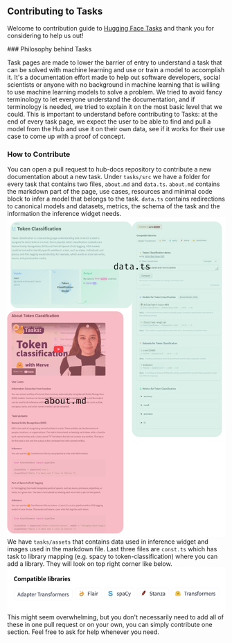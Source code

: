 ## Contributing to Tasks

Welcome to contribution guide to [Hugging Face Tasks](https://huggingface.co/tasks) and thank you for considering to help us out! 

### Philosophy behind Tasks

Task pages are made to lower the barrier of entry to understand a task that can be solved with machine learning and use or train a model to accomplish it. It's a documentation effort made to help out software developers, social scientists or anyone with no background in machine learning that is willing to use machine learning models to solve a problem. We tried to avoid fancy terminology to let everyone understand the documentation, and if terminology is needed, we tried to explain it on the most basic level that we could. This is important to understand before contributing to Tasks: at the end of every task page, we expect the user to be able to find and pull a model from the Hub and use it on their own data, see if it works for their use case to come up with a proof of concept.

### How to Contribute
You can open a pull request to hub-docs repository to contribute a new documentation about a new task. Under `tasks/src` we have a folder for every task that contains two files, `about.md` and `data.ts`. `about.md` contains the markdown part of the page, use cases, resources and minimal code block to infer a model that belongs to the task. `data.ts` contains redirections to canonical models and datasets, metrics, the schema of the task and the information the inference widget needs. 
![Anatomy of a Task Page](tasks/assets/contribution-guide/anatomy.png)
We have `tasks/assets` that contains data used in inference widget and images used in the markdown file. Last three files are `const.ts` which has task to library mapping (e.g. spacy to token-classification) where you can add a library. They will look on top right corner like below.
![Libraries of a Task](tasks/assets/contribution-guide/libraries.png)
This might seem overwhelming, but you don't necessarily need to add all of these in one pull request or on your own, you can simply contribute one section. Feel free to ask for help whenever you need. 